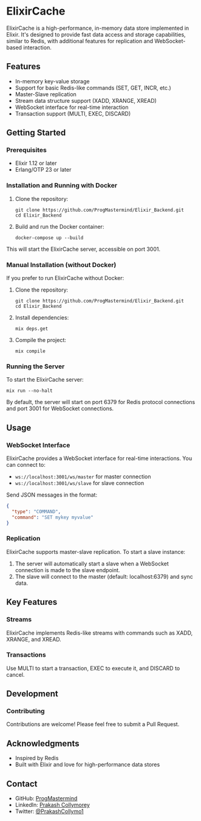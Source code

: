 # ElixirCache

ElixirCache is a high-performance, in-memory data store implemented in Elixir. It's designed to provide fast data access and storage capabilities, similar to Redis, with additional features for replication and WebSocket-based interaction.

## Features

- In-memory key-value storage
- Support for basic Redis-like commands (SET, GET, INCR, etc.)
- Master-Slave replication
- Stream data structure support (XADD, XRANGE, XREAD)
- WebSocket interface for real-time interaction
- Transaction support (MULTI, EXEC, DISCARD)

## Getting Started

### Prerequisites

- Elixir 1.12 or later
- Erlang/OTP 23 or later

### Installation and Running with Docker

1. Clone the repository:
   ```
   git clone https://github.com/ProgMastermind/Elixir_Backend.git
   cd Elixir_Backend
   ```

2. Build and run the Docker container:
   ```
   docker-compose up --build
   ```

This will start the ElixirCache server, accessible on port 3001.

### Manual Installation (without Docker)

If you prefer to run ElixirCache without Docker:
1. Clone the repository:
   ```
   git clone https://github.com/ProgMastermind/Elixir_Backend.git
   cd Elixir_Backend
   ```

2. Install dependencies:
   ```
   mix deps.get
   ```

3. Compile the project:
   ```
   mix compile
   ```

### Running the Server

To start the ElixirCache server:

```
mix run --no-halt
```

By default, the server will start on port 6379 for Redis protocol connections and port 3001 for WebSocket connections.

## Usage

### WebSocket Interface

ElixirCache provides a WebSocket interface for real-time interactions. You can connect to:

- `ws://localhost:3001/ws/master` for master connection
- `ws://localhost:3001/ws/slave` for slave connection

Send JSON messages in the format:

```json
{
  "type": "COMMAND",
  "command": "SET mykey myvalue"
}
```

### Replication

ElixirCache supports master-slave replication. To start a slave instance:

1. The server will automatically start a slave when a WebSocket connection is made to the slave endpoint.
2. The slave will connect to the master (default: localhost:6379) and sync data.

## Key Features

### Streams

ElixirCache implements Redis-like streams with commands such as XADD, XRANGE, and XREAD.

### Transactions

Use MULTI to start a transaction, EXEC to execute it, and DISCARD to cancel.

## Development

### Contributing

Contributions are welcome! Please feel free to submit a Pull Request.

## Acknowledgments

- Inspired by Redis
- Built with Elixir and love for high-performance data stores

## Contact

- GitHub: [ProgMastermind](https://github.com/ProgMastermind)
- LinkedIn: [Prakash Collymorey](https://www.linkedin.com/in/soulglory/)
- Twitter: [@PrakashCollymo1](https://x.com/PrakashCollymo1)
